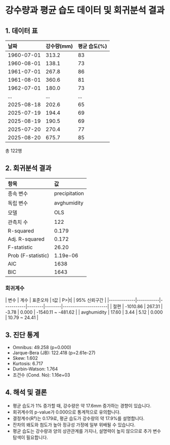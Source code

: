 # 강수량과 평균 습도 데이터 및 회귀분석 결과

## 1. 데이터 표

| 날짜 | 강수량(mm) | 평균 습도(%) |
| :-- | :-- | :-- |
| 1960-07-01 | 313.2 | 83 |
| 1960-08-01 | 138.1 | 73 |
| 1961-07-01 | 267.8 | 86 |
| 1961-08-01 | 360.6 | 81 |
| 1962-07-01 | 180.0 | 73 |
| ... | ... | ... |
| 2025-08-18 | 202.6 | 65 |
| 2025-07-19 | 194.4 | 69 |
| 2025-08-19 | 190.5 | 69 |
| 2025-07-20 | 270.4 | 77 |
| 2025-08-20 | 675.7 | 85 |

총 122행

## 2. 회귀분석 결과

| 항목 | 값 |
| :-- | :-- |
| 종속 변수 | precipitation |
| 독립 변수 | avghumidity |
| 모델 | OLS |
| 관측치 수 | 122 |
| R-squared | 0.179 |
| Adj. R-squared | 0.172 |
| F-statistic | 26.20 |
| Prob (F-statistic) | 1.19e-06 |
| AIC | 1638 |
| BIC | 1643 |

### 회귀계수

| 변수        | 계수       | 표준오차  | t값    | P>|t|   | 95% 신뢰구간         |
|-------------|-----------|-----------|--------|--------|----------------------|
| 절편        | -1010.86  | 267.31    | -3.78  | 0.000  | -1540.11 ~ -481.62   |
| avghumidity | 17.60     | 3.44      | 5.12   | 0.000  | 10.79 ~ 24.41        |

## 3. 진단 통계

- Omnibus: 49.258 (p=0.000)
- Jarque-Bera (JB): 122.418 (p=2.61e-27)
- Skew: 1.602
- Kurtosis: 6.717
- Durbin-Watson: 1.764
- 조건수 (Cond. No): 1.16e+03


## 4. 해석 및 결론

- 평균 습도가 1% 증가할 때, 강수량은 약 17.6mm 증가하는 경향이 있습니다.
- 회귀계수의 p-value가 0.000으로 통계적으로 유의합니다.
- 결정계수(R²)는 0.179로, 평균 습도가 강수량의 약 17.9%를 설명합니다.
- 잔차의 왜도와 첨도가 높아 정규성 가정에 일부 위배될 수 있습니다.
- 평균 습도는 강수량과 양의 상관관계를 가지나, 설명력이 높지 않으므로 추가 변수 탐색이 필요합니다.


